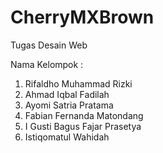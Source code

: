 # CherryMXBrown
Tugas Desain Web

Nama Kelompok :
1. Rifaldho Muhammad Rizki
2. Ahmad Iqbal Fadilah
3. Ayomi Satria Pratama
4. Fabian Fernanda Matondang
5. I Gusti Bagus Fajar Prasetya
6. Istiqomatul Wahidah
